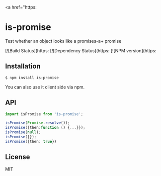 <a href="https:

# is-promise

  Test whether an object looks like a promises-a+ promise

 [![Build Status](https:
 [![Dependency Status](https:
 [![NPM version](https:



## Installation

    $ npm install is-promise

You can also use it client side via npm.

## API

```typescript
import isPromise from 'is-promise';

isPromise(Promise.resolve());
isPromise({then:function () {...}});
isPromise(null);
isPromise({});
isPromise({then: true})
```

## License

  MIT
